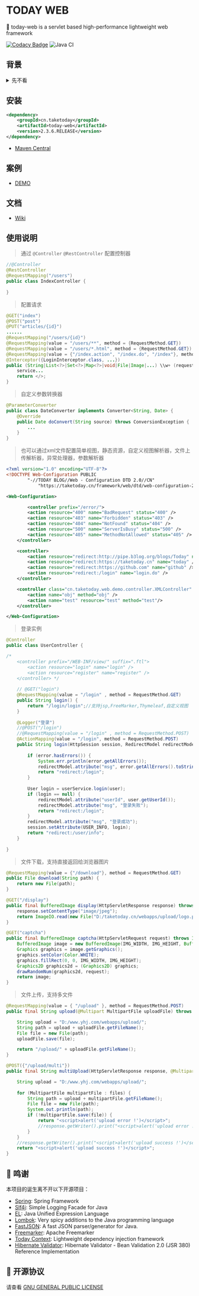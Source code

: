 # TODAY WEB

:apple: today-web is a servlet based high-performance lightweight web framework


[![Codacy Badge](https://api.codacy.com/project/badge/Grade/811723d275dc409ba6a823c9e08a5b3b)](https://app.codacy.com/app/TAKETODAY/today-web?utm_source=github.com&utm_medium=referral&utm_content=TAKETODAY/today-web&utm_campaign=Badge_Grade_Dashboard)
![Java CI](https://github.com/TAKETODAY/today-web/workflows/Java%20CI/badge.svg)


## 背景
<details>
  <summary>先不看</summary>
<blockquote>
	<p>
  本人大学生一枚，专业是电子信息工程，大三在读。大一开始学Java，准确的说是高三最后的几周开始的. 果然兴趣是最好的老师， 在大一下学期自己独自一人从前端到后台写了我的个人网站：<a href="https://taketoday.cn">TODAY BLOG</a> 。 从注册域名到备案再到网站成功上线，我遇到过的困难数不计其数。因为感兴趣所以我坚持了下来。第一个版本使用的纯Servlet写的。后来了解到Java有很多开源框架可以简化我的开发。于是又投入到新一轮的学习之中...... 学了Struts2后自己学着写了一个小框架：<a href="https://gitee.com/TAKETODAY/today_web/tree/v1.1.1/">TODAY WEB</a>，几百行搞定从解析xml定义的action到处理对应的请求。学了Spring MVC后，我写了此项目：<a href="https://gitee.com/TAKETODAY/today_web">TODAY WEB 2.0</a>。
	</p>
</blockquote>
 
</details>

## 安装

```xml
<dependency>
    <groupId>cn.taketoday</groupId>
    <artifactId>today-web</artifactId>
    <version>2.3.6.RELEASE</version>
</dependency>
```
- [Maven Central](https://search.maven.org/artifact/cn.taketoday/today-web/2.3.6.RELEASE/jar)

## 案例
- [DEMO](https://github.com/TAKETODAY/today-web-demo)

## 文档
- [Wiki](https://gitee.com/I-TAKE-TODAY/today_web/wikis)

## 使用说明

> 通过 `@Controller` `@RestController` 配置控制器

```java
//@Controller
@RestController
@RequestMapping("/users")
public class IndexController {
    
}
```

> 配置请求

```java
@GET("index")
@POST("post")
@PUT("articles/{id}")
......
@RequestMapping("/users/{id}")
@RequestMapping(value = "/users/**", method = {RequestMethod.GET})
@RequestMapping(value = "/users/*.html", method = {RequestMethod.GET})
@RequestMapping(value = {"/index.action", "/index.do", "/index"}, method = RequestMethod.GET)
@Interceptor({LoginInterceptor.class, ...})
public (String|List<?>|Set<?>|Map<?>|void|File|Image|...) \\w+ (request, request, session,servletContext, str, int, long , byte, short, boolean, @Session("loginUser"), @Header("User-Agent"), @Cookie("JSESSIONID"), @PathVariable("id"), @RequestBody("users"), @Multipart("uploadFiles") MultipartFile[]) {
    service...
    return </>;
}
```
> 自定义参数转换器

```java
@ParameterConverter 
public class DateConverter implements Converter<String, Date> {
    @Override
    public Date doConvert(String source) throws ConversionException {
        ...
    }
}
```

> 也可以通过xml文件配置简单视图，静态资源，自定义视图解析器，文件上传解析器，异常处理器，参数解析器

```xml
<?xml version="1.0" encoding="UTF-8"?>
<!DOCTYPE Web-Configuration PUBLIC 
		"-//TODAY BLOG//Web - Configuration DTD 2.0//CN"
			"https://taketoday.cn/framework/web/dtd/web-configuration-2.3.3.dtd">

<Web-Configuration>

        <controller prefix="/error/">
        <action resource="400" name="BadRequest" status="400" />
        <action resource="403" name="Forbidden" status="403" />
        <action resource="404" name="NotFound" status="404" />
        <action resource="500" name="ServerIsBusy" status="500" />
        <action resource="405" name="MethodNotAllowed" status="405" />
    </controller>

    <controller>
        <action resource="redirect:http://pipe.b3log.org/blogs/Today" name="today-blog-pipe" />
        <action resource="redirect:https://taketoday.cn" name="today" />
        <action resource="redirect:https://github.com" name="github" />
        <action resource="redirect:/login" name="login.do" />
    </controller>

    <controller class="cn.taketoday.web.demo.controller.XMLController" name="xmlController" prefix="/xml/">
        <action name="obj" method="obj" />
        <action name="test" resource="test" method="test"/>
    </controller>

</Web-Configuration>
```
>  登录实例

```java
@Controller
public class UserController {

/* 
    <controller prefix="/WEB-INF/view/" suffix=".ftl">
        <action resource="login" name="login" />
        <action resource="register" name="register" />
    </controller> */
    
    // @GET("login")
    @RequestMapping(value = "/login" , method = RequestMethod.GET)
    public String login() {
        return "/login/login";//支持jsp,FreeMarker,Thymeleaf,自定义视图
    }
    
    @Logger("登录")
    //@POST("/login")
    //@RequestMapping(value = "/login" , method = RequestMethod.POST)
    @ActionMapping(value = "/login", method = RequestMethod.POST)
    public String login(HttpSession session, RedirectModel redirectModel, @Valid User user, Errors error) {
    
        if (error.hasErrors()) {
            System.err.println(error.getAllErrors());
            redirectModel.attribute("msg", error.getAllErrors().toString());
            return "redirect:/login";
        }
    
        User login = userService.login(user);
        if (login == null) {
            redirectModel.attribute("userId", user.getUserId());
            redirectModel.attribute("msg", "登录失败");
            return "redirect:/login";
        }
        redirectModel.attribute("msg", "登录成功");
        session.setAttribute(USER_INFO, login);
        return "redirect:/user/info";
    }
    
}
```

> 文件下载，支持直接返回给浏览器图片

```java
@RequestMapping(value = {"/download"}, method = RequestMethod.GET)
public File download(String path) {
    return new File(path);
}
```

```java
@GET("/display")
public final BufferedImage display(HttpServletResponse response) throws IOException {
    response.setContentType("image/jpeg");
    return ImageIO.read(new File("D:/taketoday.cn/webapps/upload/logo.png"));
}

@GET("captcha")
public final BufferedImage captcha(HttpServletRequest request) throws IOException {
    BufferedImage image = new BufferedImage(IMG_WIDTH, IMG_HEIGHT, BufferedImage.TYPE_INT_RGB);
    Graphics graphics = image.getGraphics();
    graphics.setColor(Color.WHITE);
    graphics.fillRect(0, 0, IMG_WIDTH, IMG_HEIGHT);
    Graphics2D graphics2d = (Graphics2D) graphics;
    drawRandomNum(graphics2d, request);
    return image;
}
```

> 文件上传，支持多文件

```java
@RequestMapping(value = { "/upload" }, method = RequestMethod.POST)
public final String upload(@Multipart MultipartFile uploadFile) throws IOException {

    String upload = "D:/www.yhj.com/webapps/upload/";
    String path = upload + uploadFile.getFileName();
    File file = new File(path);
    uploadFile.save(file);

    return "/upload/" + uploadFile.getFileName();
}

@POST({"/upload/multi"})
public final String multiUpload(HttpServletResponse response, @Multipart MultipartFile[] files) throws IOException {

    String upload = "D:/www.yhj.com/webapps/upload/";
    
    for (MultipartFile multipartFile : files) {
        String path = upload + multipartFile.getFileName();
        File file = new File(path);
        System.out.println(path);
        if (!multipartFile.save(file)) {
            return "<script>alert('upload error !')</script>";
            //response.getWriter().print("<script>alert('upload error !')</script>");
        }
    }
    //response.getWriter().print("<script>alert('upload success !')</script>");
    return "<script>alert('upload success !')</script>";
}
```


## 🙏 鸣谢
本项目的诞生离不开以下开源项目：
* [Spring](https://github.com/spring-projects/spring-framework): Spring Framework
* [Slf4j](https://github.com/qos-ch/slf4j): Simple Logging Facade for Java
* [EL](https://github.com/TAKETODAY/today-expression): Java Unified Expression Language
* [Lombok](https://github.com/rzwitserloot/lombok): Very spicy additions to the Java programming language
* [FastJSON](https://github.com/alibaba/fastjson): A fast JSON parser/generator for Java.
* [Freemarker](https://github.com/apache/freemarker): Apache Freemarker
* [Today Context](https://github.com/TAKETODAY/today-context): Lightweight dependency injection framework
* [Hibernate Validator](https://github.com/hibernate/hibernate-validator): Hibernate Validator - Bean Validation 2.0 (JSR 380) Reference Implementation


## 📄 开源协议
请查看 [GNU GENERAL PUBLIC LICENSE](https://github.com/TAKETODAY/today-web/blob/master/LICENSE)

